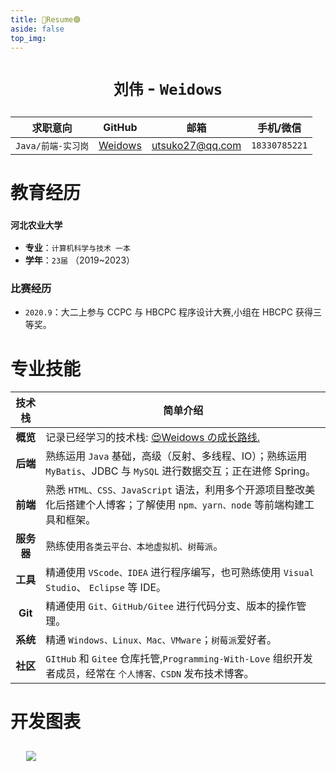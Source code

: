 ```yaml
---
title: 🔴Resume🟢
aside: false
top_img:
---
```


<!--
 * @Author: Weidows
 * @Date: 2020-08-25 19:14:35
 * @LastEditors: Weidows
 * @LastEditTime: 2021-06-01 18:58:35
 * @FilePath: \Weidowsd:\Game\Github\Blog-private\source\tags\resume.md
-->

<h1 align="center">

`刘伟` - `Weidows`

</h1>

<center>

|      求职意向      |                GitHub                 |      邮箱       |   手机/微信   |
| :----------------: | :-----------------------------------: | :-------------: | :-----------: |
| `Java/前端-实习岗` | [Weidows](https://github.com/Weidows) | utsuko27@qq.com | `18330785221` |

</center>

<!-- <img src="https://i.loli.net/2021/06/01/DKsxk9fdXrG1MEH.jpg" alt="001" /> -->

# 教育经历

### `河北农业大学`

- **专业**：`计算机科学与技术 一本`
- **学年**：`23届` （2019~2023）
<!-- - **外语能力**： -->

### **比赛经历**

- `2020.9`：大二上参与 CCPC 与 HBCPC 程序设计大赛,小组在 HBCPC 获得三等奖。

# 专业技能

|   技术栈   | 简单介绍                                                                                                                     |
| :--------: | ---------------------------------------------------------------------------------------------------------------------------- |
|  **概览**  | 记录已经学习的技术栈: [😍Weidows の成长路线.](https://weidows.github.io/post/others/LearnWay)                                |
|  **后端**  | 熟练运用 `Java` 基础，高级（反射、多线程、IO）；熟练运用 `MyBatis`、JDBC 与 `MySQL` 进行数据交互；正在进修 Spring。          |
|  **前端**  | 熟悉 `HTML、CSS、JavaScript` 语法，利用多个开源项目整改美化后搭建个人博客；了解使用 `npm、yarn、node` 等前端构建工具和框架。 |
| **服务器** | 熟练使用`各类云平台、本地虚拟机、树莓派`。                                                                                   |
|  **工具**  | 精通使用 `VScode、IDEA` 进行程序编写，也可熟练使用 `Visual Studio`、 `Eclipse` 等 IDE。                                      |
|  **Git**   | 精通使用 `Git、GitHub/Gitee` 进行代码分支、版本的操作管理。                                                                  |
|  **系统**  | 精通 `Windows、Linux、Mac、VMware`；`树莓派`爱好者。                                                                         |
|  **社区**  | `GItHub` 和 `Gitee` 仓库托管,`Programming-With-Love` 组织开发者成员，经常在 `个人博客、CSDN` 发布技术博客。                  |

<!-- # 实习经历

- 暂无 -->

# 开发图表

<figure>
  <!-- <embed src="https://wakatime.com/share/@bd43b19c-e71d-4edd-a297-cc2989d16939/52e64048-9e55-4aae-8330-448dd1cd1ec0.svg"></embed> -->
  <!-- <embed src="https://wakatime.com/share/@bd43b19c-e71d-4edd-a297-cc2989d16939/eaaa34e5-e813-4c06-8793-5af9e53895f7.svg"></embed> -->
</figure>

<img
  loading="lazy"
  id="wakatime"
  class="pic loaded"
  src="https://github-readme-stats.vercel.app/api/wakatime?username=Weidows&amp;bg_color=222222&amp;text_color=DDD&amp;hide_border=true"
  style="margin-left: 5%; margin-top: 2%"
  onclick="window.open('https://wakatime.com/@Weidows','_blank')"
/>
